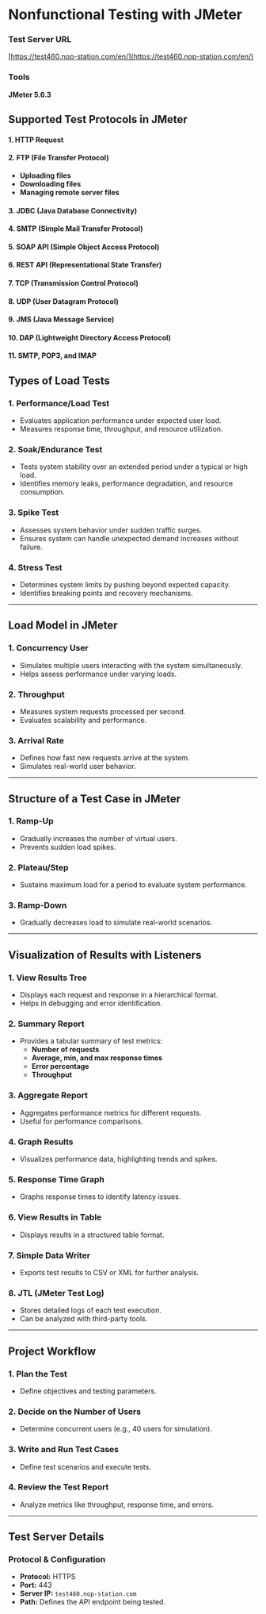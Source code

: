 # Nonfunctional Testing with JMeter
### Test Server URL
[https://test460.nop-station.com/en/](https://test460.nop-station.com/en/)
### Tools
**JMeter 5.6.3**

## Supported Test Protocols in JMeter

#### 1. HTTP Request
#### 2. FTP (File Transfer Protocol)
- **Uploading files**
- **Downloading files**
- **Managing remote server files**
#### 3. JDBC (Java Database Connectivity)
#### 4. SMTP (Simple Mail Transfer Protocol)
#### 5. SOAP API (Simple Object Access Protocol)
#### 6. REST API (Representational State Transfer)
#### 7. TCP (Transmission Control Protocol)
#### 8. UDP (User Datagram Protocol)
#### 9. JMS (Java Message Service)
#### 10. DAP (Lightweight Directory Access Protocol)
#### 11. SMTP, POP3, and IMAP

## Types of Load Tests

### 1. Performance/Load Test
- Evaluates application performance under expected user load.
- Measures response time, throughput, and resource utilization.

### 2. Soak/Endurance Test
- Tests system stability over an extended period under a typical or high load.
- Identifies memory leaks, performance degradation, and resource consumption.

### 3. Spike Test
- Assesses system behavior under sudden traffic surges.
- Ensures system can handle unexpected demand increases without failure.

### 4. Stress Test
- Determines system limits by pushing beyond expected capacity.
- Identifies breaking points and recovery mechanisms.

---

## Load Model in JMeter

### 1. Concurrency User
- Simulates multiple users interacting with the system simultaneously.
- Helps assess performance under varying loads.

### 2. Throughput
- Measures system requests processed per second.
- Evaluates scalability and performance.

### 3. Arrival Rate
- Defines how fast new requests arrive at the system.
- Simulates real-world user behavior.

---

## Structure of a Test Case in JMeter

### 1. Ramp-Up
- Gradually increases the number of virtual users.
- Prevents sudden load spikes.


### 2. Plateau/Step
- Sustains maximum load for a period to evaluate system performance.

### 3. Ramp-Down
- Gradually decreases load to simulate real-world scenarios.

---

## Visualization of Results with Listeners

### 1. View Results Tree
- Displays each request and response in a hierarchical format.
- Helps in debugging and error identification.

### 2. Summary Report
- Provides a tabular summary of test metrics:
  - **Number of requests**
  - **Average, min, and max response times**
  - **Error percentage**
  - **Throughput**

### 3. Aggregate Report
- Aggregates performance metrics for different requests.
- Useful for performance comparisons.

### 4. Graph Results
- Visualizes performance data, highlighting trends and spikes.

### 5. Response Time Graph
- Graphs response times to identify latency issues.

### 6. View Results in Table
- Displays results in a structured table format.

### 7. Simple Data Writer
- Exports test results to CSV or XML for further analysis.

### 8. JTL (JMeter Test Log)
- Stores detailed logs of each test execution.
- Can be analyzed with third-party tools.

---

## Project Workflow

### 1. Plan the Test
- Define objectives and testing parameters.

### 2. Decide on the Number of Users
- Determine concurrent users (e.g., 40 users for simulation).

### 3. Write and Run Test Cases
- Define test scenarios and execute tests.

### 4. Review the Test Report
- Analyze metrics like throughput, response time, and errors.

---

## Test Server Details

### Protocol & Configuration
- **Protocol:** HTTPS
- **Port:** 443
- **Server IP:** `test460.nop-station.com`
- **Path:** Defines the API endpoint being tested.




